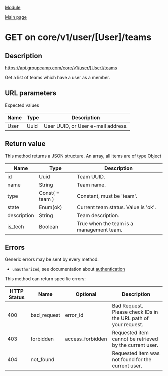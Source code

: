 
[Module](./README.md)

[Main page](../README.md)


# GET on core/v1/user/[User]/teams

## Description

https://api.groupcamp.com/core/v1/user/[User]/teams


Get a list of teams which have a user as a member.



## URL parameters

Expected values

Name   | Type    | Description
-------|---------|------------
User | Uuid | User UUID, or User e-mail address.









## Return value





  
  This method returns a JSON structure. An array, all items are of type Object 

Name   |  Type   |  Description
-------|---------|-------------
id | Uuid | Team UUID.
name | String | Team name.
type | Const( = team ) | Constant, must be 'team'.
state | Enum(ok) | Current team status. Value is 'ok'.
description | String | Team description.
is_tech | Boolean | True when the team is a management team.

  





## Errors

Generic errors may be sent by every method:
* `unauthorized`, see documentation about [authentication](../../Auth.md)


This method can return specific errors:

HTTP Status | Name   | Optional          | Description
------------|--------|-------------------|------------
400 | bad_request | error_id | Bad Request. Please check IDs in the URL path of your request.
403 | forbidden | access_forbidden | Requested item cannot be retrieved by the current user.
404 | not_found |  | Requested item was not found for the current user.



